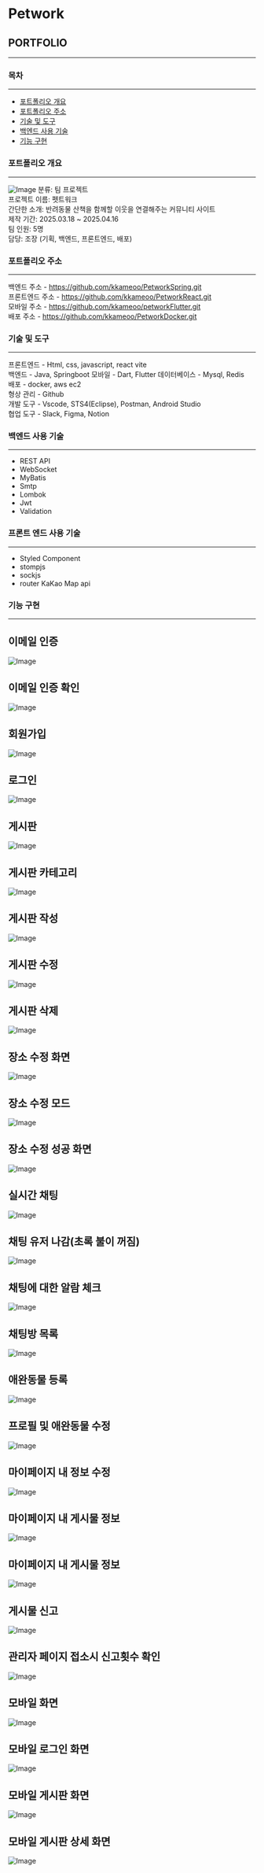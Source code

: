 # Petwork
## PORTFOLIO
***
### 목차
***
- [포트폴리오 개요](https://github.com/kkameoo/PetworkSpring#포트폴리오-개요)
- [포트폴리오 주소](https://github.com/kkameoo/PetworkSpring#포트폴리오-주소)
- [기술 및 도구](https://github.com/kkameoo/PetworkSpring#기술-및-도구)
- [백엔드 사용 기술](https://github.com/kkameoo/PetworkSpring#백엔드-사용-기술)
- [기능 구현](https://github.com/kkameoo/PetworkSpring#기능-구현)
### 포트폴리오 개요
***
![Image](https://github.com/user-attachments/assets/fcbfd3d9-7651-4bcd-a9d2-a8548b8660e2)
분류: 팀 프로젝트  
프로젝트 이름: 펫트워크  
간단한 소개: 반려동물 산책을 함께할 이웃을 연결해주는 커뮤니티 사이트  
제작 기간: 2025.03.18 ~ 2025.04.16  
팀 인원: 5명    
담당: 조장 (기획, 백엔드, 프론트엔드, 배포)

### 포트폴리오 주소
***
백엔드 주소 - https://github.com/kkameoo/PetworkSpring.git  
프론트엔드 주소 - https://github.com/kkameoo/PetworkReact.git  
모바일 주소 - https://github.com/kkameoo/petworkFlutter.git    
배포 주소 - https://github.com/kkameoo/PetworkDocker.git  
### 기술 및 도구
***
프론트엔드 - Html, css, javascript, react vite            
백엔드 - Java, Springboot 
모바일 - Dart, Flutter
데이터베이스 - Mysql, Redis  
배포 - docker, aws ec2    
형상 관리 - Github       
개발 도구 - Vscode, STS4(Eclipse), Postman, Android Studio    
협업 도구 - Slack, Figma, Notion  
      
### 백엔드 사용 기술
***
- REST API
- WebSocket
- MyBatis
- Smtp
- Lombok
- Jwt
- Validation

### 프론트 엔드 사용 기술
***
- Styled Component
- stompjs
- sockjs  
- router
  KaKao Map api  
### 기능 구현
***
##  이메일 인증
![Image](https://github.com/user-attachments/assets/6a5179df-7c85-41f2-8ace-240ea93be97f)  
##  이메일 인증 확인  
![Image](https://github.com/user-attachments/assets/82af3861-3603-4ab9-ab9e-7b5c68170d4f)  
##  회원가입 
![Image](https://github.com/user-attachments/assets/32b13361-2923-4e3a-bce7-52a0046e6c30)  
##  로그인 
![Image](https://github.com/user-attachments/assets/f5d3d4a1-9555-41b4-8631-556ca979a3ab)  
##  게시판 
![Image](https://github.com/user-attachments/assets/ec0eba50-7bfc-497b-a167-0873c0fd0e1f)  
##  게시판 카테고리
![Image](https://github.com/user-attachments/assets/99621156-5290-4589-aac9-6e8a25679883)  
##  게시판 작성  
![Image](https://github.com/user-attachments/assets/cc82a859-c700-421d-b731-6c3bd52acfed)  
##  게시판 수정  
![Image](https://github.com/user-attachments/assets/260534ca-0cb1-457a-91bd-d3985f572c9a) 
##  게시판 삭제  
![Image](https://github.com/user-attachments/assets/dc9efe4a-b4ea-4dfa-bbbf-4f131b4415d9)  
##  장소 수정 화면  
![Image](https://github.com/user-attachments/assets/cbc5b6ba-4443-4250-9e2b-7f6cd851ecb1)  
##  장소 수정 모드  
![Image](https://github.com/user-attachments/assets/e9c47e4c-4baf-448e-8e5a-65ff3b3fc541)    
##  장소 수정 성공 화면  
![Image](https://github.com/user-attachments/assets/33e58339-c5a0-4c52-a179-b870a02f8138)  
##  실시간 채팅  
![Image](https://github.com/user-attachments/assets/df1205c9-c34e-4198-8997-b329a8e97ace)  
##  채팅 유저 나감(초록 불이 꺼짐)  
![Image](https://github.com/user-attachments/assets/7f5268e3-4d46-4a9c-8e60-db46220a71db)  
##  채팅에 대한 알람 체크
![Image](https://github.com/user-attachments/assets/93b327e7-d115-4f8e-a1b2-068d41c0d83e)  
##  채팅방 목록  
![Image](https://github.com/user-attachments/assets/0df5ff5a-3a08-40fe-9b0e-f056ea9f81bf)  
##  애완동물 등록  
![Image](https://github.com/user-attachments/assets/b92544a1-493e-48ef-b60e-1bdc29e3909f)  
##  프로필 및 애완동물 수정   
![Image](https://github.com/user-attachments/assets/a057f81a-a9b1-4421-b893-8aeda140e14b)  
##  마이페이지 내 정보 수정     
![Image](https://github.com/user-attachments/assets/34f050fd-bb03-422e-a7b9-a1e604e9f064)  
##  마이페이지 내 게시물 정보     
![Image](https://github.com/user-attachments/assets/ae1bb24a-f405-4495-b1eb-0f4e0591b341)  
##  마이페이지 내 게시물 정보     
![Image](https://github.com/user-attachments/assets/ae1bb24a-f405-4495-b1eb-0f4e0591b341)  
##  게시물 신고     
![Image](https://github.com/user-attachments/assets/fe457180-7a25-43ff-9906-ea8ac8f1b698)  
##  관리자 페이지 접소시 신고횟수 확인     
![Image](https://github.com/user-attachments/assets/549e6f66-f4d6-44f0-a775-3b9e846fd7ad)  
##  모바일 화면     
![Image](https://github.com/user-attachments/assets/5c6612b0-917b-4330-83df-632a74caf443)  
##  모바일 로그인 화면     
![Image](https://github.com/user-attachments/assets/c3422cad-136f-4533-b714-d730e2d85fdf)  
##  모바일 게시판 화면     
![Image](https://github.com/user-attachments/assets/75847d31-8501-44ed-99ba-5ae87a312cf8)  
##  모바일 게시판 상세 화면     
![Image](https://github.com/user-attachments/assets/be29a806-3060-4bf3-a660-9d18917118d2)  


